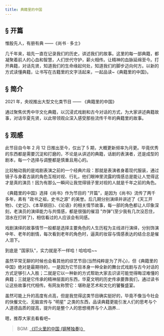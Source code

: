 ```yaml
---
title: 典籍里的中国
---
```


<!-- # 典籍里的中国 -->

## § 开篇

惟殷先人，有册有典 ——《尚书 · 多士》

几千年来，祖先一直在记录我们的历史，讲述我们的故事。这里的每一部典籍，都凝聚着前人的心血和智慧，人们世代守护，薪火相传。让精神的血脉延绵至今。打开典籍，对话先贤，知道我们的生命缘起何处，知道我们的脚步迈向何方。以新的方式读懂典籍，让书写在古籍里的文字活起来，一起品读~《典籍里的中国》。

## § 简介

2021 年，央视推出大型文化类节目 —— 《典籍里的中国》

通过聚焦优秀中华文化典籍，以沉浸式戏剧和古今对话的方式，为大家讲述典籍故事，对话华夏先贤，以此带领观众深入感受那些流传千年的典籍里的故事。

## § 观感

此节目自今年 2 月 12 日推出至今，仅出了 5 期，大概更新频率为月更。毕竟优秀的东西都是需要沉淀和打磨的，不论是从讲述的典籍，话剧的表演者，还是成型的剧本，每一个选择与调整都是慎重且用心的。

比较触动我的是戏剧表演之前的一个经典片段：那就是表演者身着现代服装，通过镜子与身着古装的角色互相对视、行礼，他们眼神里流露的情感总是能让人觉得这才是真的演员！因为有那么一瞬间让我觉得镜子里对视的人就是千年之前的角色。

《典籍里的中国》选择《尚书》作为节目的 "开篇"，是因为《尚书》流传了两千多年，素有 "政书之祖，史书之源" 的美誉。后几期分别演绎并讲述了《天工开物》、《史记》、《本草纲目》、《论语》的相关情节故事，每一部的角色都让人印象深刻，老演员的演绎能力与共情感，都是很强的催泪 "炸弹"(至少我有几次没忍住，泪水在打转了)，相信看过的人应该会有同感。

戏剧演绎的故事情节一般都是选择主要角色的人生历程为主线进行演绎，分别饰演中年、老年的剧情，每次看到老年的角色时，逼真的妆容与情感表达的结合总是催人泪下。

到底是 "国家队"，实力就是不一样哈！哈哈哈~~

虽然平常无聊的时候也会看其他的综艺节目(当然纯粹是为了开心)，但《典籍里的中国》绝对是最期待的，一是因为它节目本身一种全新的舞台式戏剧与古今对话的方式足够引人入胜；二就是它以一种新的方式帮助大家去识读可能觉得晦涩难懂的典籍；三就是它传承的精神层面的东西，华夏文明的历史传承要靠我们，通过读书让这些故事代代相传。有网友称赞它：堪称是艺术和文化的饕餮盛宴。

虽然可能上升的高度有点高，但是我觉得这类节目确实挺好的，毕竟不像当今社会的快餐文化、无脑宣传与 "明星" 之类的东西，品读典籍更能引发人们的思考与个人道德品质的提高，提升的是整个人的思想境界与个人涵养...

嗯，推荐大家去看看吧~

> BGM: [《灯火里的中国 (钢琴独奏)》](https://webfs.yun.kugou.com/202106170130/902bd55debf26c8f84b80bd7463b414d/KGTX/CLTX001/8aacfa8cc17f8a75c7df1fc38bdfc45b.mp3)
